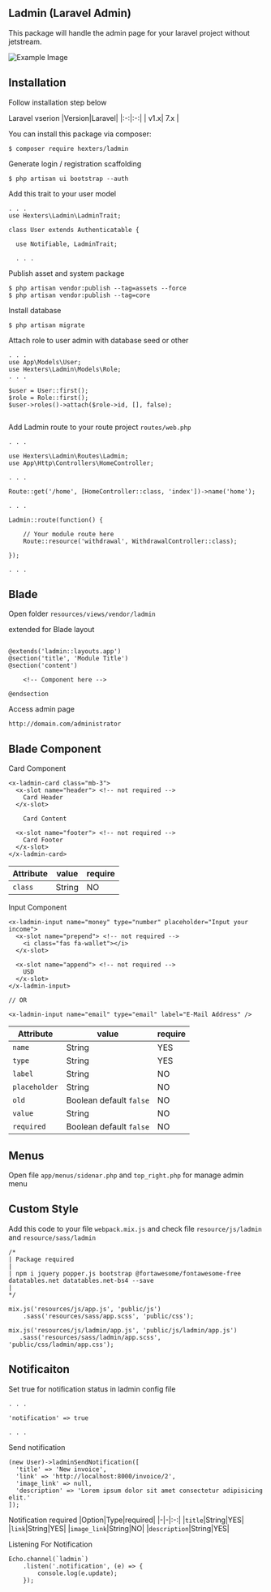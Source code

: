 ## Ladmin (Laravel Admin)

This package will handle the admin page for your laravel project without jetstream.

![Example Image](https://github.com/hexters/ladmin/blob/master/ss.png?raw=true)

## Installation

Follow installation step below

Laravel vserion
|Version|Laravel|
|:-:|:-:|
| v1.x| 7.x |

You can install this package via composer:
```
$ composer require hexters/ladmin
```

Generate login / registration scaffolding
```
$ php artisan ui bootstrap --auth
```

Add this trait to your user model
```
. . .
use Hexters\Ladmin\LadminTrait;

class User extends Authenticatable {

  use Notifiable, LadminTrait;

  . . .
```

Publish asset and system package
```
$ php artisan vendor:publish --tag=assets --force
$ php artisan vendor:publish --tag=core

```

Install database
```
$ php artisan migrate
```

Attach role to user admin with database seed or other
```
. . .
use App\Models\User;
use Hexters\Ladmin\Models\Role;
. . .

$user = User::first();
$role = Role::first();
$user->roles()->attach($role->id, [], false);


```


Add Ladmin route to your route project `routes/web.php`
```
. . .

use Hexters\Ladmin\Routes\Ladmin;
use App\Http\Controllers\HomeController;

. . .

Route::get('/home', [HomeController::class, 'index'])->name('home');

. . .

Ladmin::route(function() {

    // Your module route here
    Route::resource('withdrawal', WithdrawalController::class);

});

. . .

```

## Blade
Open folder `resources/views/vendor/ladmin`

extended for Blade layout
```

@extends('ladmin::layouts.app')
@section('title', 'Module Title')
@section('content')
    
    <!-- Component here -->

@endsection

```

Access admin page
```
http://domain.com/administrator
```


## Blade Component

Card Component
```
<x-ladmin-card class="mb-3">
  <x-slot name="header"> <!-- not required -->
    Card Header
  </x-slot>

    Card Content

  <x-slot name="footer"> <!-- not required -->
    Card Footer
  </x-slot>
</x-ladmin-card>
```
|Attribute|value|require|
|-|-|-|
|`class`|String|NO|

Input Component
```
<x-ladmin-input name="money" type="number" placeholder="Input your income">
  <x-slot name="prepend"> <!-- not required -->
    <i class="fas fa-wallet"></i>
  </x-slot>

  <x-slot name="append"> <!-- not required -->
    USD
  </x-slot>
</x-ladmin-input>

// OR

<x-ladmin-input name="email" type="email" label="E-Mail Address" />

```

|Attribute|value|require|
|-|-|-|
|`name`|String|YES|
|`type`|String|YES|
|`label`|String|NO|
|`placeholder`|String|NO|
|`old`|Boolean default `false`|NO|
|`value`|String|NO|
|`required`|Boolean default `false`|NO|

## Menus

Open file `app/menus/sidenar.php` and `top_right.php` for manage admin menu

## Custom Style
Add this code to your file `webpack.mix.js` and check file `resource/js/ladmin` and `resource/sass/ladmin`

```
/*
| Package required
|
| npm i jquery popper.js bootstrap @fortawesome/fontawesome-free datatables.net datatables.net-bs4 --save
|
*/

mix.js('resources/js/app.js', 'public/js')
    .sass('resources/sass/app.scss', 'public/css');

mix.js('resources/js/ladmin/app.js', 'public/js/ladmin/app.js')
   .sass('resources/sass/ladmin/app.scss', 'public/css/ladmin/app.css');
```

## Notificaiton

Set true for notification status in ladmin config file

```
. . .

'notification' => true

. . .
```

Send notification
```
(new User)->ladminSendNotification([
  'title' => 'New invoice',
  'link' => 'http://localhost:8000/invoice/2',
  'image_link' => null,
  'description' => 'Lorem ipsum dolor sit amet consectetur adipisicing elit.'
]);

```
Notification required
|Option|Type|required|
|-|-|:-:|
|`title`|String|YES|
|`link`|String|YES|
|`image_link`|String|NO|
|`description`|String|YES|

Listening For Notification
```
Echo.channel(`ladmin`)
    .listen('.notification', (e) => {
        console.log(e.update);
    });
```
